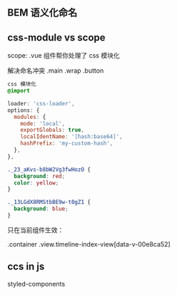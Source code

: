 ## BEM 语义化命名


## css-module   vs  scope
scope: .vue 组件帮你处理了 css 模块化

解决命名冲突
.main .wrap .button 

```css
css 模块化
@import 
```
<style lang="" scope></style>

```js
loader: 'css-loader',
options: {
  modules: {
    mode: 'local',
    exportGlobals: true,
    localIdentName: '[hash:base64]',
    hashPrefix: 'my-custom-hash',
  },
},
```

```css
._23_aKvs-b8bW2Vg3fwHozO {
  background: red;
  color: yellow;
}

._13LGdX8RMStbBE9w-t0gZ1 {
  background: blue;
}
```
只在当前组件生效：
<div data-v-00e8ca52="" data-v-6fdc8784="" class="view timeline-index-view">
.container .view.timeline-index-view[data-v-00e8ca52]

## ccs in js     
styled-components